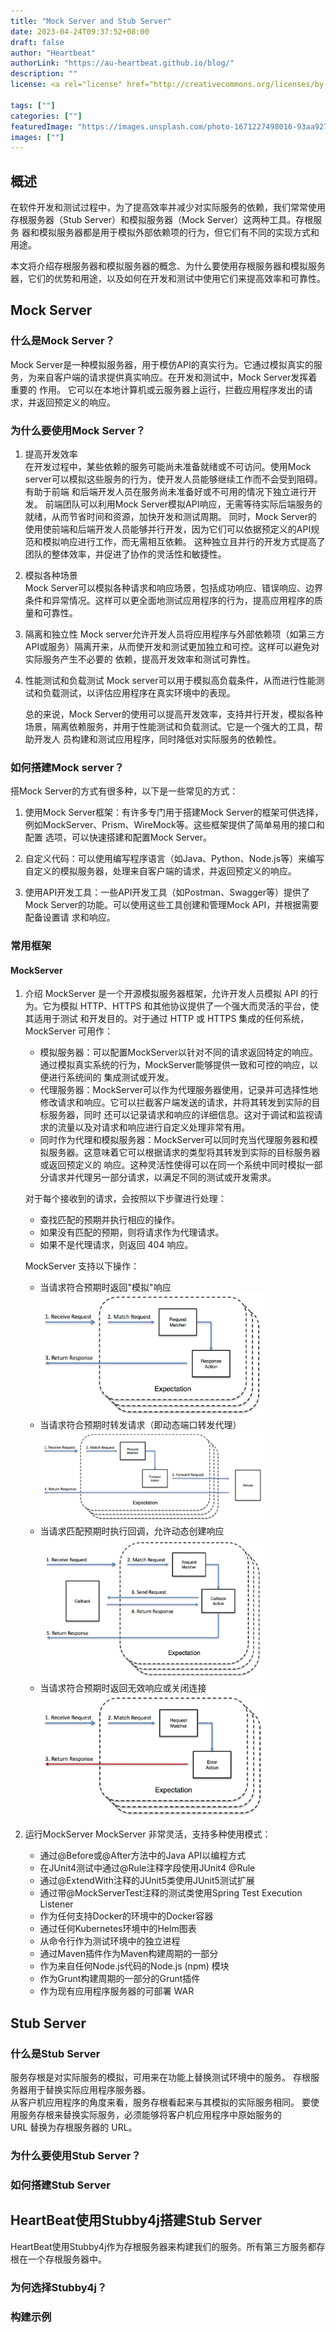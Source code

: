 ```yaml
---
title: "Mock Server and Stub Server"
date: 2023-04-24T09:37:52+08:00
draft: false
author: "Heartbeat"
authorLink: "https://au-heartbeat.github.io/blog/"
description: ""
license: <a rel="license" href="http://creativecommons.org/licenses/by-nc/4.0/"><img alt="Creative Commons License" style="border-width:0" src="https://i.creativecommons.org/l/by-nc/4.0/80x15.png" /></a>

tags: [""]
categories: [""]
featuredImage: "https://images.unsplash.com/photo-1671227498016-93aa927686f8?ixlib=rb-4.0.3&ixid=MnwxMjA3fDB8MHxwaG90by1wYWdlfHx8fGVufDB8fHx8&auto=format&fit=crop&w=1074&q=80"
images: [""]
---
```


## 概述

在软件开发和测试过程中，为了提高效率并减少对实际服务的依赖，我们常常使用存根服务器（Stub Server）和模拟服务器（Mock Server）这两种工具。存根服务
器和模拟服务器都是用于模拟外部依赖项的行为，但它们有不同的实现方式和用途。  

本文将介绍存根服务器和模拟服务器的概念、为什么要使用存根服务器和模拟服务器，它们的优势和用途，以及如何在开发和测试中使用它们来提高效率和可靠性。  

## Mock Server

### 什么是Mock Server？

Mock Server是一种模拟服务器，用于模仿API的真实行为。它通过模拟真实的服务，为来自客户端的请求提供真实响应。在开发和测试中，Mock Server发挥着重要的
作用。 它可以在本地计算机或云服务器上运行，拦截应用程序发出的请求，并返回预定义的响应。

### 为什么要使用Mock Server？

1. 提高开发效率  
   在开发过程中，某些依赖的服务可能尚未准备就绪或不可访问。使用Mock server可以模拟这些服务的行为，使开发人员能够继续工作而不会受到阻碍。有助于前端
   和后端开发人员在服务尚未准备好或不可用的情况下独立进行开发。
   前端团队可以利用Mock Server模拟API响应，无需等待实际后端服务的就绪，从而节省时间和资源，加快开发和测试周期。
   同时，Mock Server的使用使前端和后端开发人员能够并行开发，因为它们可以依据预定义的API规范和模拟响应进行工作，而无需相互依赖。
   这种独立且并行的开发方式提高了团队的整体效率，并促进了协作的灵活性和敏捷性。

2. 模拟各种场景  
   Mock Server可以模拟各种请求和响应场景，包括成功响应、错误响应、边界条件和异常情况。这样可以更全面地测试应用程序的行为，提高应用程序的质量和可靠性。

3. 隔离和独立性
   Mock server允许开发人员将应用程序与外部依赖项（如第三方API或服务）隔离开来，从而使开发和测试更加独立和可控。这样可以避免对实际服务产生不必要的
   依赖，提高开发效率和测试可靠性。

4. 性能测试和负载测试
   Mock server可以用于模拟高负载条件，从而进行性能测试和负载测试，以评估应用程序在真实环境中的表现。 

   总的来说，Mock Server的使用可以提高开发效率，支持并行开发，模拟各种场景，隔离依赖服务，并用于性能测试和负载测试。它是一个强大的工具，帮助开发人
员构建和测试应用程序，同时降低对实际服务的依赖性。

### 如何搭建Mock server？
搭Mock Server的方式有很多种，以下是一些常见的方式：

1. 使用Mock Server框架：有许多专门用于搭建Mock Server的框架可供选择，例如MockServer、Prism、WireMock等。这些框架提供了简单易用的接口和配置
选项，可以快速搭建和配置Mock Server。

2. 自定义代码：可以使用编写程序语言（如Java、Python、Node.js等）来编写自定义的模拟服务器，处理来自客户端的请求，并返回预定义的响应。

3. 使用API开发工具：一些API开发工具（如Postman、Swagger等）提供了Mock Server的功能。可以使用这些工具创建和管理Mock API，并根据需要配备设置请
求和响应。

### 常用框架

#### **MockServer**  
1. 介绍
   MockServer 是一个开源模拟服务器框架，允许开发人员模拟 API 的行为。它为模拟 HTTP、HTTPS 和其他协议提供了一个强大而灵活的平台，使其适用于测试
和开发目的。对于通过 HTTP 或 HTTPS 集成的任何系统，MockServer 可用作：
   - 模拟服务器：可以配置MockServer以针对不同的请求返回特定的响应。通过模拟真实系统的行为，MockServer能够提供一致和可控的响应，以便进行系统间的
集成测试或开发。 
   - 代理服务器：MockServer可以作为代理服务器使用，记录并可选择性地修改请求和响应。它可以拦截客户端发送的请求，并将其转发到实际的目标服务器，同时
还可以记录请求和响应的详细信息。这对于调试和监视请求的流量以及对请求和响应进行自定义处理非常有用。 
   - 同时作为代理和模拟服务器：MockServer可以同时充当代理服务器和模拟服务器。这意味着它可以根据请求的类型将其转发到实际的目标服务器或返回预定义的
响应。这种灵活性使得可以在同一个系统中同时模拟一部分请求并代理另一部分请求，以满足不同的测试或开发需求。 

   对于每个接收到的请求，会按照以下步骤进行处理： 
   - 查找匹配的预期并执行相应的操作。 
   - 如果没有匹配的预期，则将请求作为代理请求。 
   - 如果不是代理请求，则返回 404 响应。  

   MockServer 支持以下操作：   
   - 当请求符合预期时返回"模拟"响应  
     <img src="mockserverImages/retuen-mock-response.png" alt="retuen mock response" style="zoom:35%;" align=center/>
   - 当请求符合预期时转发请求（即动态端口转发代理）  
     <img src="mockserverImages/farword-request.png" alt="farword request" style="zoom:35%;" align=center/>
   - 当请求匹配预期时执行回调，允许动态创建响应  
     <img src="mockserverImages/dynamical-response.png" alt="dynamical response" style="zoom:35%;" align=center/>
   - 当请求符合预期时返回无效响应或关闭连接  
     <img src="mockserverImages/invalid-response.png" alt="invalid response" style="zoom:35%;" align=center/>

2. 运行MockServer
   MockServer 非常灵活，支持多种使用模式：
   - 通过@Before或@After方法中的Java API以编程方式
   - 在JUnit4测试中通过@Rule注释字段使用JUnit4 @Rule
   - 通过@ExtendWith注释的JUnit5类使用JUnit5测试扩展
   - 通过带@MockServerTest注释的测试类使用Spring Test Execution Listener
   - 作为任何支持Docker的环境中的Docker容器
   - 通过任何Kubernetes环境中的Helm图表
   - 从命令行作为测试环境中的独立进程
   - 通过Maven插件作为Maven构建周期的一部分
   - 作为来自任何Node.js代码的Node.js (npm) 模块
   - 作为Grunt构建周期的一部分的Grunt插件
   - 作为现有应用程序服务器的可部署 WAR

## Stub Server

### 什么是Stub Server

服务存根是对实际服务的模拟，可用来在功能上替换测试环境中的服务。 存根服务器用于替换实际应用程序服务器。  
从客户机应用程序的角度来看，服务存根看起来与其模拟的实际服务相同。 要使用服务存根来替换实际服务，必须能够将客户机应用程序中原始服务的  
URL 替换为存根服务器的 URL。

### 为什么要使用Stub Server？

### 如何搭建Stub Server

## HeartBeat使用Stubby4j搭建Stub Server

HeartBeat使用Stubby4j作为存根服务器来构建我们的服务。所有第三方服务都存根在一个存根服务器中。

### 为何选择Stubby4j？

### 构建示例


